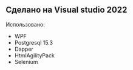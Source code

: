 ## Сделано на Visual studio 2022

Использовано:
- WPF
- Postgresql 15.3
- Dapper
- HtmlAgilityPack
- Selenium
